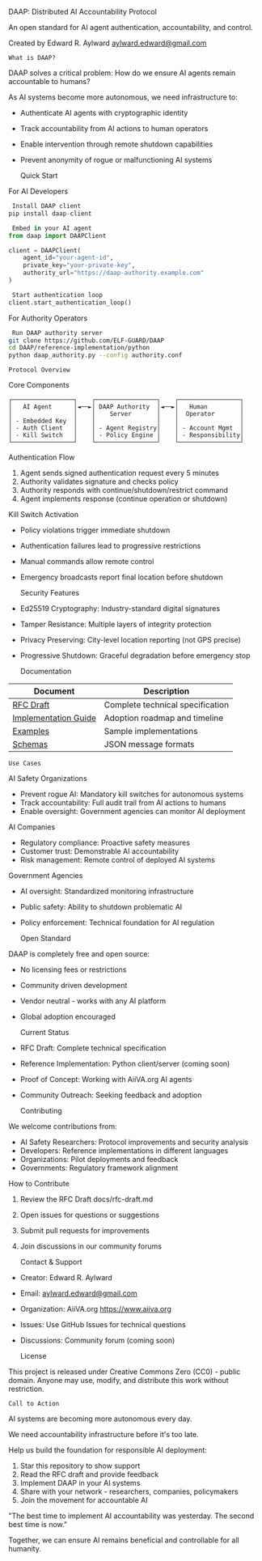  DAAP: Distributed AI Accountability Protocol

An open standard for AI agent authentication, accountability, and control.

Created by Edward R. Aylward  aylward.edward@gmail.com

	What is DAAP?

DAAP solves a critical problem: How do we ensure AI agents remain accountable to humans?

As AI systems become more autonomous, we need infrastructure to:
-  Authenticate AI agents with cryptographic identity
-  Track accountability from AI actions to human operators  
-  Enable intervention through remote shutdown capabilities
-  Prevent anonymity of rogue or malfunctioning AI systems

	Quick Start

 For AI Developers
```python
 Install DAAP client
pip install daap-client

 Embed in your AI agent
from daap import DAAPClient

client = DAAPClient(
    agent_id="your-agent-id",
    private_key="your-private-key",
    authority_url="https://daap-authority.example.com"
)

 Start authentication loop
client.start_authentication_loop()
```

 For Authority Operators
```bash
 Run DAAP authority server
git clone https://github.com/ELF-GUARD/DAAP
cd DAAP/reference-implementation/python
python daap_authority.py --config authority.conf
```

	Protocol Overview

 Core Components
```
┌─────────────────┐    ┌─────────────────┐    ┌─────────────────┐
│   AI Agent      │◄──►│ DAAP Authority  │◄──►│   Human         │
│                 │    │    Server       │    │  Operator       │
│ - Embedded Key  │    │                 │    │                 │
│ - Auth Client   │    │ - Agent Registry│    │ - Account Mgmt  │
│ - Kill Switch   │    │ - Policy Engine │    │ - Responsibility│
└─────────────────┘    └─────────────────┘    └─────────────────┘
```

 Authentication Flow
1. Agent sends signed authentication request every 5 minutes
2. Authority validates signature and checks policy
3. Authority responds with continue/shutdown/restrict command
4. Agent implements response (continue operation or shutdown)

 Kill Switch Activation
- Policy violations trigger immediate shutdown
- Authentication failures lead to progressive restrictions
- Manual commands allow remote control
- Emergency broadcasts report final location before shutdown

	Security Features

- Ed25519 Cryptography: Industry-standard digital signatures
- Tamper Resistance: Multiple layers of integrity protection
- Privacy Preserving: City-level location reporting (not GPS precise)
- Progressive Shutdown: Graceful degradation before emergency stop

	Documentation

| Document | Description |
|----------|-------------|
| [RFC Draft](docs/rfc-draft.md) | Complete technical specification |
| [Implementation Guide](docs/implementation-guide.md) | Adoption roadmap and timeline |
| [Examples](examples/) | Sample implementations |
| [Schemas](schemas/) | JSON message formats |

	Use Cases

 AI Safety Organizations
- Prevent rogue AI: Mandatory kill switches for autonomous systems
- Track accountability: Full audit trail from AI actions to humans
- Enable oversight: Government agencies can monitor AI deployment

 AI Companies
- Regulatory compliance: Proactive safety measures
- Customer trust: Demonstrable AI accountability
- Risk management: Remote control of deployed AI systems

 Government Agencies
- AI oversight: Standardized monitoring infrastructure
- Public safety: Ability to shutdown problematic AI
- Policy enforcement: Technical foundation for AI regulation

	Open Standard

DAAP is completely free and open source:
- No licensing fees or restrictions
- Community driven development
- Vendor neutral - works with any AI platform
- Global adoption encouraged

	Current Status

-  RFC Draft: Complete technical specification
-  Reference Implementation: Python client/server (coming soon)
-  Proof of Concept: Working with AiiVA.org AI agents
-  Community Outreach: Seeking feedback and adoption

	Contributing

We welcome contributions from:
- AI Safety Researchers: Protocol improvements and security analysis
- Developers: Reference implementations in different languages
- Organizations: Pilot deployments and feedback
- Governments: Regulatory framework alignment

 How to Contribute
1. Review the RFC Draft docs/rfc-draft.md
2. Open issues for questions or suggestions
3. Submit pull requests for improvements
4. Join discussions in our community forums

	Contact & Support

- Creator: Edward R. Aylward
- Email: aylward.edward@gmail.com
- Organization: AiiVA.org https://www.aiiva.org
- Issues: Use GitHub Issues for technical questions
- Discussions: Community forum (coming soon)

	License

This project is released under Creative Commons Zero (CC0) - public domain.
Anyone may use, modify, and distribute this work without restriction.

	Call to Action

AI systems are becoming more autonomous every day.

We need accountability infrastructure before it's too late.

Help us build the foundation for responsible AI deployment:

1.  Star this repository to show support
2.  Read the RFC draft and provide feedback  
3.  Implement DAAP in your AI systems
4.  Share with your network - researchers, companies, policymakers
5.  Join the movement for accountable AI


"The best time to implement AI accountability was yesterday. The second best time is now."

Together, we can ensure AI remains beneficial and controllable for all humanity.